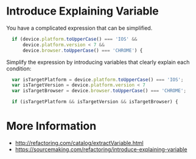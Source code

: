 # Introduce Explaining Variable

You have a complicated expression that can be simplified.

```javascript
  if (device.platform.toUpperCase() === 'IOS' &&
      device.platform.version < 7 &&
      device.browser.toUpperCase() === 'CHROME') {
```

Simplify the expression by introducing variables that clearly explain each condition:

```javascript
  var isTargetPlatform = device.platform.toUpperCase() === 'IOS';
  var isTargetVersion = device.platform.version < 7
  var isTargetBrowser = device.browser.toUpperCase() === 'CHROME';

  if (isTargetPlatform && isTargetVersion && isTargetBrowser) {
```

# More Information

- http://refactoring.com/catalog/extractVariable.html
- https://sourcemaking.com/refactoring/introduce-explaining-variable

